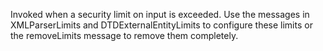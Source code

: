 Invoked when a security limit on input is exceeded. Use the messages in XMLParserLimits and DTDExternalEntityLimits to configure these limits or the removeLimits message to remove them completely.